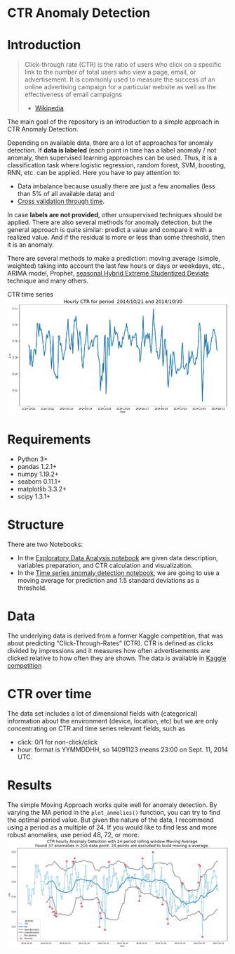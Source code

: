 CTR Anomaly Detection
====
 


Introduction
============

> Click-through rate (CTR) is the ratio of users who click on a specific link to the number of total users who view a page, email, or advertisement. It is commonly used to measure the success of an online advertising campaign for a particular website as well as the effectiveness of email campaigns
> - [Wikipedia](https://en.wikipedia.org/wiki/Click-through_rate)

The main goal of the repository is an introduction to a simple approach in CTR Anomaly Detection.

Depending on available data, there are a lot of approaches for anomaly detection. If **data is labeled** (each point in time has a label anomaly / not anomaly, then supervised learning approaches can be used. Thus, it is a classification task where logistic regression, random forest, SVM, boosting, RNN, etc. can be applied. Here you have to pay attention to:
* Data imbalance because usually there are just a few anomalies (less than 5% of all available data) and 
* [Cross validation through time](https://scikit-learn.org/stable/modules/generated/sklearn.model_selection.TimeSeriesSplit.html).

In case **labels are not provided**, other unsupervised techniques should be applied. There are also several methods for anomaly detection, but the general approach is quite similar: predict a value and compare it with a realized value. And if the residual is more or less than some threshold, then it is an anomaly.

There are several methods to make a prediction: moving average (simple, weighted) taking into account the last few hours or days or weekdays, etc., ARIMA model, Prophet, [seasonal Hybrid Extreme Studentized Deviate](https://arxiv.org/pdf/1704.07706.pdf) technique and many others.

CTR time series
<img align="center" src="./images/CTR.png" width="750">


Requirements
============
* Python 3+
* pandas 1.2.1+
* numpy 1.19.2+
* seaborn 0.11.1+
* matplotlib 3.3.2+
* scipy 1.3.1+


Structure
============
There are two Notebooks:
* In the [Exploratory Data Analysis notebook](./exploratory_data_analysis.ipynb) are given data description, variables preparation, and CTR calculation and visualization.
* In the [Time series anomaly detection notebook](./anomaly_detection.ipynb), we are going to use a moving average for prediction and 1.5 standard deviations as a threshold.


Data
============
The underlying data is derived from a former Kaggle competition, that was about predicting “Click-Through-Rates” (CTR).
CTR is defined as clicks divided by impressions and it measures how often advertisements are clicked relative to how often they are shown.
The data is available in [Kaggle competition](https://www.kaggle.com/c/avazu-ctr-prediction)


CTR over time
============
The data set includes a lot of dimensional fields with (categorical) information about the environment (device, location, etc) but we are only concentrating on CTR and time series relevant fields, such as
* click: 0/1 for non-click/click
* hour: format is YYMMDDHH, so 14091123 means 23:00 on Sept. 11, 2014 UTC.


Results
============

The simple Moving Approach works quite well for anomaly detection.
By varying the MA period in the `plot_anmolies()` function, you can try to find the optimal period value. But given the nature of the data, I recommend using a period as a multiple of 24. If you would like to find less and more robust anomalies, use period 48, 72, or more.
<img align="center" src="./images/anomaly.png" width="750">

